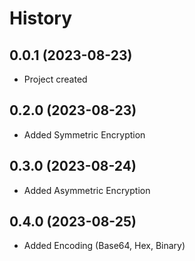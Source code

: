 History
=======

0.0.1 (2023-08-23)
------------------

* Project created

0.2.0 (2023-08-23)
------------------

* Added Symmetric Encryption

0.3.0 (2023-08-24)
------------------

* Added Asymmetric Encryption

0.4.0 (2023-08-25)
------------------

* Added Encoding (Base64, Hex, Binary)